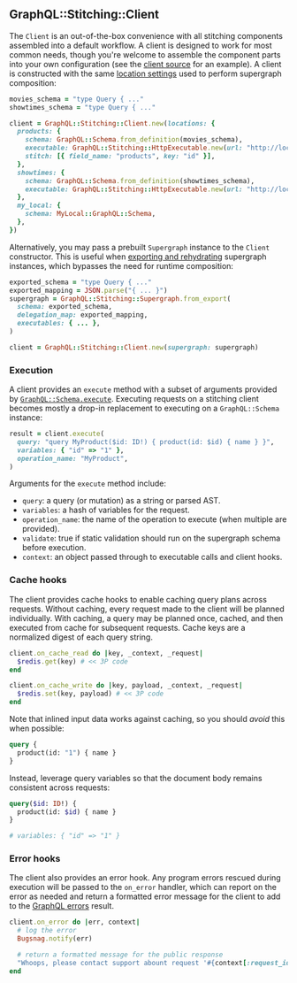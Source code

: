 ## GraphQL::Stitching::Client

The `Client` is an out-of-the-box convenience with all stitching components assembled into a default workflow. A client is designed to work for most common needs, though you're welcome to assemble the component parts into your own configuration (see the [client source](../lib/graphql/stitching/client.rb) for an example). A client is constructed with the same [location settings](./composer.md#performing-composition) used to perform supergraph composition:

```ruby
movies_schema = "type Query { ..."
showtimes_schema = "type Query { ..."

client = GraphQL::Stitching::Client.new(locations: {
  products: {
    schema: GraphQL::Schema.from_definition(movies_schema),
    executable: GraphQL::Stitching::HttpExecutable.new(url: "http://localhost:3000"),
    stitch: [{ field_name: "products", key: "id" }],
  },
  showtimes: {
    schema: GraphQL::Schema.from_definition(showtimes_schema),
    executable: GraphQL::Stitching::HttpExecutable.new(url: "http://localhost:3001"),
  },
  my_local: {
    schema: MyLocal::GraphQL::Schema,
  },
})
```

Alternatively, you may pass a prebuilt `Supergraph` instance to the `Client` constructor. This is useful when [exporting and rehydrating](./supergraph.md#export-and-caching) supergraph instances, which bypasses the need for runtime composition:

```ruby
exported_schema = "type Query { ..."
exported_mapping = JSON.parse("{ ... }")
supergraph = GraphQL::Stitching::Supergraph.from_export(
  schema: exported_schema,
  delegation_map: exported_mapping,
  executables: { ... },
)

client = GraphQL::Stitching::Client.new(supergraph: supergraph)
```

### Execution

A client provides an `execute` method with a subset of arguments provided by [`GraphQL::Schema.execute`](https://graphql-ruby.org/queries/executing_queries). Executing requests on a stitching client becomes mostly a drop-in replacement to executing on a `GraphQL::Schema` instance:

```ruby
result = client.execute(
  query: "query MyProduct($id: ID!) { product(id: $id) { name } }",
  variables: { "id" => "1" },
  operation_name: "MyProduct",
)
```

Arguments for the `execute` method include:

* `query`: a query (or mutation) as a string or parsed AST.
* `variables`: a hash of variables for the request.
* `operation_name`: the name of the operation to execute (when multiple are provided).
* `validate`: true if static validation should run on the supergraph schema before execution.
* `context`: an object passed through to executable calls and client hooks.

### Cache hooks

The client provides cache hooks to enable caching query plans across requests. Without caching, every request made to the client will be planned individually. With caching, a query may be planned once, cached, and then executed from cache for subsequent requests. Cache keys are a normalized digest of each query string.

```ruby
client.on_cache_read do |key, _context, _request|
  $redis.get(key) # << 3P code
end

client.on_cache_write do |key, payload, _context, _request|
  $redis.set(key, payload) # << 3P code
end
```

Note that inlined input data works against caching, so you should _avoid_ this when possible:

```graphql
query {
  product(id: "1") { name }
}
```

Instead, leverage query variables so that the document body remains consistent across requests:

```graphql
query($id: ID!) {
  product(id: $id) { name }
}

# variables: { "id" => "1" }
```

### Error hooks

The client also provides an error hook. Any program errors rescued during execution will be passed to the `on_error` handler, which can report on the error as needed and return a formatted error message for the client to add to the [GraphQL errors](https://spec.graphql.org/June2018/#sec-Errors) result.

```ruby
client.on_error do |err, context|
  # log the error
  Bugsnag.notify(err)

  # return a formatted message for the public response
  "Whoops, please contact support abount request '#{context[:request_id]}'"
end
```
